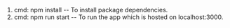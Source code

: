 1. cmd: npm install --
To install package dependencies.
2. cmd: npm run start --
To run the app which is hosted on localhost:3000.
